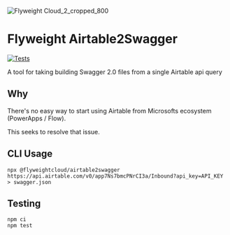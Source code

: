 ![Flyweight Cloud_2_cropped_800](https://user-images.githubusercontent.com/2868/138356564-5747e68e-4df9-46db-8a77-bc48b3c711d7.png)



# Flyweight Airtable2Swagger
[![Tests](https://github.com/flyweightcloud/airtable2swagger/actions/workflows/test.yml/badge.svg)](https://github.com/flyweightcloud/airtable2swagger/actions/workflows/test.yml)

A tool for taking building Swagger 2.0 files from a single Airtable api query

## Why

There's no easy way to start using Airtable from Microsofts ecosystem (PowerApps / Flow).

This seeks to resolve that issue.

## CLI Usage

`npx @flyweightcloud/airtable2swagger https://api.airtable.com/v0/app7Ns7bmcPNrCI3a/Inbound?api_key=API_KEY  > swagger.json`

## Testing

```
npm ci
npm test
```
